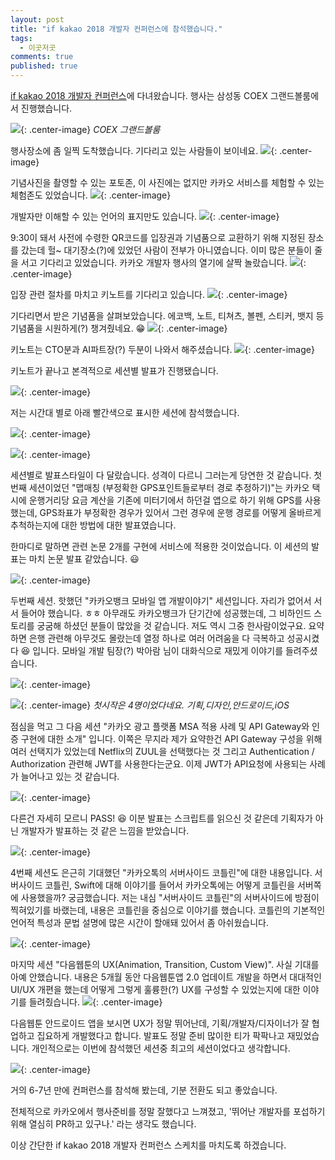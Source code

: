 ```yaml
---
layout: post
title: "if kakao 2018 개발자 컨퍼런스에 참석했습니다."
tags: 
  - 이곳저곳
comments: true
published: true
---
```


[if kakao 2018 개발자 컨퍼런스](https://if.kakao.com)에 다녀왔습니다.
행사는 삼성동 COEX 그랜드볼룸에서 진행했습니다.

![](https://lh3.googleusercontent.com/CGSgFpgfjXG4lfGLCeYApR2JZoQ2IVVrXzhxYWysOtYstiyYayR82EQoZ-yBe-8Hxi-Mr0y_wjlbp3ixKC7YXb6kX2qNPO8vS36ECXS3yn8tzxShTRmSvyY6NkzK7q_3CGKei-v73B624tOQ1p85FShquX7Ew-eWTY7mOAq75tbO9RVPUIDeFkXEQfblJNpD2pAjcq7NguYgOAeBdE_4Y_URS_fhtQVmQsX5AxVrLyw4qQrV34cQSTqDJ7rsKR_LTAketxNT2mBAARdHCbRc10ff-_GpGZ_dF80zF8k21eNenrZ1tXhKGTrPZeO21X_FGkPBO9qXffEjnX297J3QitkaAnTaNLf27fC27r3XFkSyeAd3JUj3P_pjTlS2Lacvfz0hIg2y3Y436WDYmHGKJaCqrPdNDYVD5yXaCnb6bVtUcd-BvluIGlTQzq3xNDtQ6HIfciY1Vu54uRvbPCUAQfqY1-Ef0Hm4gH6X_ZcGDf8wE53tvKQkHQwDZ_QQo7f9ZvLXsvrx9LE7k75AW9Wf3GPa8NL5yruD5YZz2xJMOsWTDUXR9vvpCC5wgJJyDN01uzxPWlVNDAoDt8J3-nRkwGruvis_G-tZKNZ2IkzldbyOHaksqHI_3gH4mKiPg9uI=w2176-h1632-no){: .center-image}
*COEX 그랜드볼룸*

행사장소에 좀 일찍 도착했습니다. 기다리고 있는 사람들이 보이네요.
![](https://lh3.googleusercontent.com/gsh84bxUikep4udUl79KZHoIuW75ioY3IFW1p5FKpGAqElTS-3HfCrl65z-2ket0N-RPZGfigHphji-OmTmv8nPrAUZAKI9VcbttTu3trXHcjcnFXCie6d2v6OWTADwjAQPHAPVy28V6ftCIXPADGAl3MgY38vCAluImpmkLwSyEiArPk7gy6DiRStnQZpqr-a9-AVINcdq1tUFPToXILuPFdBsS2eA9DVniIDHGrZNQDYdxi3hzq31cqCZ-1aRmh2TZLd-GtcN2ROjXbWriJYxn6TFiUhxremL_QRa46For7B1OgTTQaaENunoWtipt_B1m5AxoNX-zXZ846Lz-CGsnoe4hSnTvhd2OIHkKKnhJ-lZ6Pi1pUeVcnySMneyDgoJ0r2P7xp3f6yGlo8TjER4vwd1xivW-FF4uRyoUfBFRvn-37m0txBO0Em_1bUcdVyNV0yYD8SgI80Ti7u-oGhUOg_00IRJW_ZmWGFqiA5nkHbumZkb3uPMYyyrlWoiSDhqxl6WoIySb9GtO39NRE8ThMetskAZTtw5xeQYfmdkiNaoiIF0R-yM_qSyG95YoV5MYHMZFiYK-J87h6u4ta__kooeFaQ_vuPNSj4YzRQgxGUFxQl-WN4GBRGaXagWM=w2176-h1632-no){: .center-image}

기념사진을 촬영할 수 있는 포토존, 이 사진에는 없지만 카카오 서비스를 체험할 수 있는 체험존도 있었습니다.
![](https://lh3.googleusercontent.com/1ZyIKOtxQOdXM-11DL87FNa9j7Aq4X5FqMmkNIy3_Oi3-lvRdXdbVpdd9r4Uj-38xn96JIpilt0GvI4uQ-tQO4_oPCfsJD4YKTC-qsoKOoa_asAd7-fe2Lu4h0dV2tYM3La0_HrmRvvXTXLmxUbdnqyBF_bc8mtU7w6gVvob3IaAF-l6bhkwZWLhHYI83_kOGA-7qkf7xZCmEaoOl72kAVB5DOV0rpqnDgfUn-bVdpsgPj1RLaEzjCwEGyX_NcO3E9DzhgSyNl4OQBW0XZWjJUWfpYIzt7DHiXn8HfQyU3LB5dqT_MxtjOS81bAJDVSJMrI_QfNNO6tjG2iCKXHqlNCVOlp474cBOpqBZ0kEusxKAc345Am9ywip9lUZM8q1Aw6rBTLNcRTWpmSjjv6DtNPZs6DHyJSMUyEDj8j0vtmbwKUDggE-pJTdyGvSQm40_gdoiYoM07SIBOh-5QrIb0do10cyhVPcdJw3OqoxPTPSwzjqV0ohNFkV7Sp0g01mZy81dbd9qYEvLpfDptg8A2tmPv1g-MrIwyKimwoSy-xNIJ9Np7RA8JJ-0BltAfKxCnuKcvcEjzTvgLIqJ8cqxzBMiU17H5phr9Nczvr7PnC-_ij43rws9o2roAMh80uT=w2176-h1632-no){: .center-image}

개발자만 이해할 수 있는 언어의 표지만도 있습니다.
![](https://lh3.googleusercontent.com/VxJJVw6DMH0JzlezDMslPaXx8fi0H_TF8WCD8hVaLhhG9g6sdsGKB5G39yffVwnzfvqGrHfSyAMM7sIYibytrgUSJugwtLM2S1B4i9EkhMp8uV0-HTtzlhOYBi0osgEjkVVOQwmIrTj2qB-CxGnfczf3a_UhZ1sghj6-8lchCy7nJ_82mKztv1qdU14WwH0aOQGYTfQUYsuUvTUSZBzX4ZL_NNnxyXwJyRLQmewz0zHwPw_ASW0MufjLzsHBDrHmEheXOf6MRMz7I4kEx8Ghx4onVKNNlDKgO0rOTcthnL6TX1hViTELZDw0goJsZasQVe06wvT0fxR0qpEo3JIlAHYQXknKuuOWP_odpHh5inAXcSG1MIG-xyRD4NFJoItmTr5mFpYTbJWpwFyfx7QE6u4_5H3YdOn_6aDgQUnfklXwTgKZfV1G6YO-b3qw78He8cm-nRuYaJ7fvK4lBMnBoIDdBAZPRC3PO676s8uPxYRxzLsmtc5oE1JhgOkuw14DzYCaza-TsW8SM0rIAJ84I7Gi2NKtFuhPnVfTnYZsXeTNbn8C8QJqf97h3hU5gXurILUdQ-_QZWc8oxA5v36VGn3HGYDgWdSFhanMo-iiMWf0NsCiEDZQ3-W2puwHYMPf=w2176-h1632-no){: .center-image}

9:30이 돼서 사전에 수령한 QR코드를 입장권과 기념품으로 교환하기 위해 지정된 장소를 갔는데 헐~ 대기장소(?)에 있었던 사람이 전부가 아니였습니다. 이미 많은 분들이 줄을 서고 기다리고 있었습니다. 카카오 개발자 행사의 열기에 살짝 놀랐습니다. 
![](https://lh3.googleusercontent.com/FoNj8v9pUCY9Q3KYhoHuffhcOOb6HvxzZ2T7XUr0Wl3FrL6z3ftuvpb9Z2aEFhYXkOwz-0O6O0vocrnKynWDimPnhqLOR_WPXDnhKt0s4ltGRJmKSNiKhN-NFAMjZFUg3YvhbUY1AWJlFLW9QjjxjeEootzK1nT_UsYt4gSjfoRK3V7I9Uc7VgLY9BQ7-EfVQN0f2nXAzcSw7ADU4OLzm6scUzxiez18dXcNridrcxO7CuUNqpkDUe81scp4fvez7ML-Bwd3xRs9D7_ndyRQgDhYktpf_kyZgZOTu3CEaVZMmX9y579ZAgwSVpM4x3BVYEbRlkX9JSXf2xnycVNGjj94xWd8Bv21R0qsTc3YlhUawzZZ_f0-p-ejWMfHU8rOz8n3MH23YR89Wmix1E9Dt9F9zundWQD4oC2A2uwC9EnzSBwSMXfrXq6jh5RazzCcJ_RaOc0v6Z9TGyzy7hPemaUkfrQepKQQ9EXuRP9MJt7z1-VKruBKpFx058MJNjjzvDlpMkbhrIBNhE8YjroerxB86o9onYC9zhJw3uJEHZvljmrNPj337LYioZ3kTdVwXF_5KoEyvNqpoNxWjV3jYUO65msctm3ghLdoLFVsvf8lyvYb7s-EJoipPwm_UM0w=w2176-h1632-no){: .center-image}

입장 관련 절차를 마치고 키노트를 기다리고 있습니다.
![](https://lh3.googleusercontent.com/Qupv9_ZRpaiXqsIKpTJiN7UXXLHLbnQpWBHMdhujAeDN2JZ0NmjQwigR1vhxf1IeGRxhM_xpBrqgEbBNOlp9yLLjmgbKWVZgswJOyHN0t3sFCAsIacb5y5x4H_IF3hFm61JxDyVunElIyuYUVcEqUQmanUDqLaDSSj-h2ol94cnFHZdCu3YaeKRc9dyApzOZPPATE45cGEfFKwhpn8pbYGaf0tfJwB4lu0AH1MR4SEchTucDoHTfdljkzkBcb4kZJqjJwn9A2Ayw1nwD-lM1DWbaNVwgKtPsXIuBYftFDBTPO2IGohClTWbovgyZD9vuNU9808kD-A7v8Jl6FVnszSQXTEi-rbq_qAzHKmEj2-i8NuLlxVpgDPOl6oDhNmhsr5aR5zKymQdy6DJslH3C-JegJ0j16vomVqhg8t0UktI4-ntOVxGHRETEKTlPK_yOUHBg2jeiW7Mwm9pCeXpN-kLV2Mv_VCRhUU7diRPaUVuLGwErwVZb_cgYUcx2aadlI_WEUBgyQCsE-zt4mO9gsX3wmnPA5YClzpUrh8rCPeOi2xJ_RV9TLPWWTbG1u-snhnK46zBaAI8OA57i-cRPNfh_1tTcdH0_Y9mApJKKXEvoSC5q4g9HJ2q6NKuQZUc6=w2176-h1632-no){: .center-image}

기다리면서 받은 기념품을 살펴보았습니다. 에코백, 노트, 티쳐츠, 볼펜, 스티커, 뱃지 등 기념품을 시원하게(?) 챙겨줬네요. 😁
![](https://lh3.googleusercontent.com/1iuAzJotWizNfiewDhE72QT7xYhwCx2W6epA-_X2dG-1TxG_dt2PE51fWpywAov9TwIEWjp7W7ESwU5NMG1DX9_0iUO71qojK2rZ7PfDIuvdwuZdaivsxPgTtwlqW4QFNKWkZ7-AQbMt7vNgUJNwe3K8ERtqEtTcXkqqn1-yz6mO-HLxN_W_Kdxs3VJYvBXqiFekL5NapsJD-NLFYsB94cdhji3Sv2EeWGPi1tsbkCCJi7fkgN0QX8qoKHaSMph21TzSiOROxanM1eFcxXBPzuuwhu2eMyGf8GKoS5ZrnVti7yQ9pabQrPh5549S7kXexs9PZMW8PPA_6C_B-XP_A0zvqgGykgcEh7WM63Lt4uVG8xKYqQGB2jT6ZH7fRUsdjcUtK2ung7wgw58qN4rLb7PdgY1yaLql7p21pxlHnDPDh2yggW5NhX5xEeDxRfTIV4tsxYEHI95eHl8po-XFmi88IwBnX7fH3aYT9pAB48kCXjBH2oEx5dzWu1s81k-d2PrkHI6E_eNy9Pez3RqGqm4f5gyCCnU7c83Ubb2ZS5e5_70At81bKrMgv-s7nhkHtRwgz5eugk3MWLzHLp8R-Z5UCcCe5UYa4PzXFGShRuba4XWAhWxTe7vagY6pVBsP=w2176-h1632-no){: .center-image}

키노트는 CTO분과 AI파트장(?) 두분이 나와서 해주셨습니다.
![](https://lh3.googleusercontent.com/S8Jbgh1uRo-YZ2atAjUJA7e3_Dg2ILlNr03fCG9MbI_cstzF4MhBPW3wnJXekZqhzEblLAlE0vj7A1_eZP7K7-zGL_NNCQPms8QZcuq6YN3zwOdDESaydL0EeioUYJXp6nU73AeuUyVgIoMWTUZAW7K-XQeUWwSFN3V9H3G26-KN6ZISxKiBgkiWuaOrqBpIRDkgH_JSfcyaptW7zeV_XjYijrw_AfT5-XbhNAitFFj8Es8zrdZ9INp1CC5jNpf2RwvcjKkzcIIbe6c8fozUdyYR_WihdOpgyGQVKiMByetdeCza--u6MJwPwm708e0d40dzmerLZXjatsY38TkAosB7clLaf2EmLMpEAGgGE66zBdl5kR5YVaaN3gFh9tw63R6gtd7RQ5o-5Xs6HAFiendFtN139PPp6EBJolL8FHCKvTiXEQRAWVt_jsGdO57QUhKAEjp-dOHgcnigquiqd6Vlk8Sm4kDzUkwovjuXrns40auS4z84iztd6rmOtgcSuEHmDRAe0nMVhnv_Iq12hHgmnQi3VDL0cH0nxLjV1GUOH3BpIRnLroyDF3JZn85GtKWDc3maBDsnvtFCjkFGAUOha6ebEyz4PkZQxCgbOWQclQ2574S0q_e-I1GWlzGf=w2176-h1632-no){: .center-image}

키노트가 끝나고 본격적으로 세션별 발표가 진행됐습니다.

![](https://lh3.googleusercontent.com/gPOoSrX-0sUEQTeiRzvmRckfUcc1tfjLtNJPgMaiBUKyttowDCXECVKQ0Vd_GPLmAfcIZWlvmdhAkVQAmjWppuyuyUWi2bN4bmjKdGGXWaTd2vqiNL2Xg5zVZ4h9s_QO5DqQ2vcqQBCK-z3c7L42o0ng2aNiSDcRfNprhTatew8C3Nsqj4rui-T5cKm68ZBxv9999dXBCXiLZdX_5PDQ8ZYHUQbtTdSvTkc426JfvCgK1FVhCXLxj6zphQzIMSgBi6DlUUXiaogIkuYYcy7eF5H7by8ZJEktehWgQAsLT39hgNA7ACh5JQjlh3EOZJX4iQS4rsuqHiSF9-TbaMuuhfXF0oolRBkyXqtZTXWzV5jmPjFsSpKlP-1xwm2koJ-5Q09xtwAMmGi5mMQ5UgNok2NO0bSqXcpiIgkdyX66Yy7otQ7vLSArha9AU1TObQkIw226wm6SMY--s2e23IlwEfijDkswLSvo8DfQxE2nhn8oNogfbYB8k76uFga_6JP95dZlUpJRq58jzuPSh_qjxJ2ECU277Vc3f8B3SwYPaeE2KVFEznLtf93QRw9DJ_6JOSuYRMODUBm0w0PwGes2PI89bMkr2Haz6etbQf2IQw4TstE34Jyg5MvrGW5JMZAB=w2176-h1632-no){: .center-image}

저는 시간대 별로 아래 빨간색으로 표시한 세션에 참석했습니다.

![](https://lh3.googleusercontent.com/yE_saMA5jDJGnVe4EIvON65Lug10DMWh4eKKG93puhVGqqWo4Jo_vW-Epmt-FalTcHqsLSbLZghdah80QEjzcHz7CTwyFXmcbozlk2cZZ2-x7MQZJbFN1OvmDA13Iwk_UzgeGm44FsTszfnqp3zugSlrt5g4CRXMZtOrGvPoBtu8mArO_4fVIhSJvTVG3fWxjTQ3mZ0JEKWaQYg2DRiEX8b_rEKa_jMjCTU-n9jkoYZ64bEmB95r-dLK1p_68dw8xZDIBRNE0WylaxYMTeRvJTHmjds_AjuBz-k0CdeYFPkF1PMaKoxCw9BkwVosLamRyWI74Oj6zYXnZID-ljcT2wKW8o4mWcVSmKmuuzvy1x0xlkqLGj-DbEs291TgrlfUPyn55CIl6KXJBjhOaZ56te07OE93ROLeE-ZMQkXRQ-p_mbnuINULkLmJtt5P26YSaPwGUyR_7HYJlk272Er9WLkHatU0JgaZMhaZC-D4IevWg6d3JOWjbIXKPIaBHyoDNrmpBLFDJF_M_QpzkLQ_TayDCa53EY0a_8i5JY33tjwLKbCf4Ezx5HRdkFDz7QMdqtujCIehKaKPdBGHzwLkHXBpbuUn0owM4itLRRPuX16rCHLhIN5ANJDIf0I9Yw-C=w1360-h1282-no){: .center-image}

![](https://lh3.googleusercontent.com/wXTZb2-0YgggahvSNtv6Fwz9N1xs8IHCqNBDmNbSPi94WHZtcFAM0yfhCl6mvjLQNGD_S6NVgJO3WZ1WG97PRBu7iHf7g4AiKJHU_dftmudUHWfQGAbBkhiiWx0ZX8ZVylM58IeIbZ0xIUGPc6asxYTUyqUHHxx2TEtenIzGqIX-ATkcfL-C7SQ7JjCza10nZBbTAEwhjnsh7JR3TF8vzACPNpeMgW_m5JEbyw-R9xBXn2zuDcSZ12IgVDu_R31O5kJkGFuSWA0q4R34yLPRePr6FoXWUQyn-W7Z--ApNJSHxTaeSOwYSsuyQChME0xHZX2QbSXOezcEWt3b7kqwtL7FTRc23uwGNrUPz6K7mWBHKmYLiH19Y93gLLu_RRjEDsjCXBr884qLqHIJZAzHR20dVaxT6T8Zv0Z35-zrRIGdadoun4HSUB6nKL5O7J9iII2Ess91PsLnww3tu2FtD77an20tXv9XXzlyRYyqQUtfNwNAKsKUfWlVyA6WOZ1tPVN6kaPFvyek1ADg7UI-Hhc8eVN79Z9sCsPrX2yza2KvAwFNUbQ9NqaFdqkrOx4XvUP1AE5Xc0YCB-pEzi5zuRLeqeZXldS89r7JzhxxZUdmp4d2QDzZnn5SYw3ECDqR=w1360-h1354-no){: .center-image}

세션별로 발표스타일이 다 달랐습니다. 성격이 다르니 그러는게 당연한 것 같습니다. 첫번째 세션이었던 "맵매칭 (부정확한 GPS포인트들로부터 경로 추정하기)"는 카카오 택시에 운행거리당 요금 계산을 기존에 미터기에서 하던걸 앱으로 하기 위해 GPS를 사용했는데, GPS좌표가 부정확한 경우가 있어서 그런 경우에 운행 경로를 어떻게 올바르게 추척하는지에 대한 방법에 대한 발표였습니다.

한마디로 말하면 관련 논문 2개를 구현에 서비스에 적용한 것이었습니다. 이 세션의 발표는 마치 논문 발표 같았습니다. 😃

![](https://lh3.googleusercontent.com/q9yECw58gO1U26r5A9CJft32gSjjl50JFov8yKSkUURdMEkGm1p7vZ-PyoADrl0f2Xpj4GcTGtmrJzm4C0LcRyS3UdPkxLntZT26XuhBI-8La92uhocOfrzDPbbrXljZH6EVAWZ5lxFhW06TrTIkdsLF0CVfP-kMoShv8m7n07nj327Nb0tkIEygicERRnh_mpAZBjA7GihH1a0mo4uksP5bh35QHUFYRvB0MBS4d309KPQ-TlirtTyXZo2gemXlwbuf_UhDGxMAXV2mT7xWWpNTBKI-Ah4eXW25sH6N6mGUEvmi7NErztaD03VzxtkcbxiodwF5JQAKN5skAbt8IoNjKoi_tLG7ZtoFtLNdw6rmhAUufvcRG1EQ_pgAzXO_y2REOe6Aqn56ktCCCJm4fUY1nRTIGwQEfFOsfHFWxQ4c_gt6DVpTUcwJC1Geu2unnyeW_ZPyYgOWTA-6ewcLlPW0zdQcWoHFCKzbzAhpenhndLifc7jLrDdmB4yLNhbpx67lU0fhoTGrCvBmGKEzQ1HauHXWIdcIUYCKrzv0oTgUB3Ryt5TxkNWD06qQrEo4RayyZJnVneHgW7Lk9QmeN-ML1WImU4gRYJYZTRP5Mg_RSG493Z4A0BPsrar71Pil=w1224-h1632-no){: .center-image}

두번째 세션. 핫했던 "카카오뱅크 모바일 앱 개발이야기" 세션입니다. 자리가 없어서 서서 들어야 했습니다. ㅎㅎ 아무래도 카카오뱅크가 단기간에 성공했는데, 그 비하인드 스토리를 궁굼해 하셨던 분들이 많았을 것 같습니다. 저도 역시 그중 한사람이었구요. 요약하면 은행 관련해 아무것도 몰랐는데 열정 하나로 여러 어려움을 다 극복하고 성공시켰다 😆 입니다. 모바일 개발 팀장(?) 박아람 님이 대화식으로 재밌게 이야기를 들려주셨습니다.

![](https://lh3.googleusercontent.com/LacCTUKxiFuE_gS2oJrCom0iT-08NtuV2IWDU0FBQa0cCodIFh_cp3sQHIc8W-0uapoVVQh7czvPcAQ2DpMqkEGNa0YzgnDJYzo_uP6IUbxWYjGX7DYnwNCfNevTNP-8bE6Ux458wK2J-rB8N4HuvVbCYbO6G66yApi9eUwLDCoSSeb9FV2v8g_9IoPHBvdXgKZj7k5GIFvL3hDYzf6JHXdP7fRrvF8A9H8PU3MdcIf4f-WviQRDwGnPsvNLpjkUB8zc8Wnu_PtsC7O7Gl5CUheJHx12Y_uvPH1v_VsxxEilGyXjMeKyVrx8FuWeIyubm7nptWQg3KRN6MZB-mj0PJ6CwwraP95rbxdogwFLAC4WwfyTr3AWGmrkf0DwHlqroMziKCTJvJ089nhR2ea-TGqEWiXrXrXUrdmdWMZoOlGs9g9gsuUP63p_wC3zwCaZcfAq19zcKBJfNaOJ23yDdEE5TW0v6DkSGXMUWEyOdgQtsnTBfdB9QYwurj77FgbM_DrMnxUowqauLRlS8JB-_mm0sNFIA7xC_kpsAyFRwz1MqACHiugAu4QPql4I7qoDsm2_6NNP-_PK1UsESdCifLZbNB4j0EOremnXF7G73U_Syuj9f7IiiaziJjGMYZix=w2176-h1632-no){: .center-image}

![](https://lh3.googleusercontent.com/zhn_qNoql7Us1HrcuVJGwFraFY6xSp6x2dU0GrqPaJlkWodE5315F9_rlQCfYegnbYovlXmNsvPjQ1BjjXJLq9tgIN-WIB5rDaQsLeiIZ_-zMiFw1GwPPnjrFDQOCOMGknhFh1tCRma5-lhon2ZBHj1EH2xiZNoPXBg_le_xd9CD2j-csuXJwgULhSHUyECBH8mthY1l_TvLEM7dFr_Two6DaBJPt6uyvsJVSG3gWtmJsLI_rHTDB3uUinLMgYcQXWGyVtJuLBzP4X8BkW4PUkYiZpajnRODy4TQamU0t1HD4l0cto16-TK32xVA-kAeyaxU6RP1-gXnCG7kdzPrKaGSZwI9P5AGSL5aGr7DHvkV8urTOuCvTK2nNtE4WJmcu5xG0Wifau36MNx3PPPvwTbS5lVHVjQtpS4jqRGga3u0QNaQf5qwhfEvvavjUb1cqZVJkTeetnEJ4ju0ijTxPIN7EndR5nPL4ndcpsxqnKO8J1AsIxbl5YTcVeb4exRGpFuNZEQKx4z16AEuZspa4VFCIXbZYZq978L45vn2OOdh6DHMkoOFPTfew-aPM0AjYKvRmIwF0jzmX_Z3RueNr51h_x2C9P_rdWkVUCYyLp9aHuQmYdfIkB3EuY8aVtwA=w2176-h1632-no){: .center-image}
*첫시작은 4명이었다네요. 기획,디자인,안드로이드,iOS*

점심을 먹고 그 다음 세션 "카카오 광고 플랫폼 MSA 적용 사례 및 API Gateway와 인증 구현에 대한 소개" 입니다. 이쪽은 무지라 제가 요약한건 API Gateway 구성을 위해 여러 선택지가 있었는데 Netflix의 ZUUL을 선택했다는 것 그리고 Authentication / Authorization 관련해 JWT를 사용한다는군요. 이제 JWT가 API요청에 사용되는 사례가 늘어나고 있는 것 같습니다.

![](https://lh3.googleusercontent.com/yV4JVM5OwMK0sGvDby6uxNEaGaIliNvRd385NduSsQB38aIKi8CT8lBUY8b1tBExm5mEuAaOUmQGJlXQAksDItIXw49GLb-dyDwTpg1SXBdGD8IhZZptrxrARX0QkLRthozmD36b_vmFhzWvGsnd2jQJ6qRg47qxz-YjSuNaqCnZnnPSuvLTox7HRg0fE-n6Ficlkd1Q7wZu398jj_-djM9AEZ61L0pnXku17A-yRKlnmdIIbuhUlozYdFNlKdAq7UgBjQTSnzTdNhi2-w9vpdVOeNgmTxd0HwiyvDUtkRuCBkycIdb3cudb5iYyW-zuSCwTHQwwkfBAahNHYszGSqiMXHnCVx8wMqaDQOXZ6RZjqTYWsZn79SFtvOWpKdJkW4HV-L5A7s7DTJVjR0v3_hL89j_5i4GJ1YwHWWdTC7HfcdOFfvadvB4YxCuUZqaePiITxQVDuGmVTL8POe2e8va5PeVDoTK8bujUlnUM9Nbrm8ueUlLDKj2B8nRpKUsOx4uRQBryNfPSJz7zgraGD2KcfRYgUiV9MQIVCmw5HTNIflaHgrPxUFLuFmW1xIdYwL0qDp4VQtldvb1B5E0Px3o-KDNCiw4GMWndgaR_sCnr4D2fzIU4QSJBgl5RZZGE=w2176-h1632-no){: .center-image}

다른건 자세히 모르니 PASS! 😆 이분 발표는 스크립트를 읽으신 것 같은데 기획자가 아닌 개발자가 발표하는 것 같은 느낌을 받았습니다. 

![](https://lh3.googleusercontent.com/V6cV9Bn-Sl5y6imbTr_wHyX1xub_WoeWKvecuzh6J68K75rIcA_U5IWOr4-t3Z5mSabcV4oiaeXrTmKMJFrQwaa10Uxce_qOaouinSc4SZD5rt79-G2vaLfFXEHDHsaa7D8DoEPEgzVhH0AdlTc0cmWnJjrHTipzOuCwlmyOp619NnVTf7PM-bwI9CWOjGpdaxUolodxXngW5I6VEvk-3K6llpGdp4dTPdpbZptPckfYzd5MnjAVXDLqyfHL9hsuSZE06QfNgF_MyXll6ehJn9MiOa1zvAxMHf6smd4elNGxsR_R8BzOMjBwIuYXAFMnhneTaIOlGv7X7XXjaCGvcPpeIS3vqsEjfroRWSAvJVVQzX96iPExdAD8ZNcSMFLtxBfD4F4kKBaZcYOSNNbkEvLptUKtRodr0jdBrcfvK4_2juZSTCUZHO8nqwTtYA_piQ-aB1gOtpDdo5La9FA_MDiI9oXuMXCFlq9cvgMDykSDf05w-JjouNHDdzxGVtHtAzNSB0FoMhQesRJCpIImpk8W9K-nclJ36-vu6LWHgB0uTN3RTvkUGvHw08wzfrFw9ajRyJQmCPSPa1cxeiPDZ-IE-zGF6_XGu1cG9_rm5mmXTVI-kUW6XtuCCuByWL0v=w2176-h1632-no){: .center-image}

4번째 세션도 은근히 기대했던 "카카오톡의 서버사이드 코틀린"에 대한 내용입니다. 서버사이드 코틀린, Swift에 대해 이야기를 들어서 카카오톡에는 어떻게 코틀린을 서버쪽에 사용했을까? 궁금했습니다. 저는 내심 "서버사이드 코틀린"의 서버사이드에 방점이 찍혀있기를 바랬는데, 내용은 코틀린을 중심으로 이야기를 했습니다. 코틀린의 기본적인 언어적 특성과 문법 설명에 많은 시간이 할애돼 있어서 좀 아쉬웠습니다. 

![](https://lh3.googleusercontent.com/C_3SHhKIfe4qaIeS4CHnAzVfW-rRLxEautrnwDU-PE_UJ-ugaYq8Ff1Ypvc9L1VEae9vkSmXZ_LIafWvMIYvDgBHBpSBnw8vq_p1vQfl7Kc3T5st59PDznyYYN12GQi6vSy1OiZAS_xEoW6n3vC03wOujTR2tnt-2JRAGS5Xfwy0AgsGJvcvXpKZ-Yz4yVER4tqU_cJYotHqt4JYVnI4Srbkx8uBSpEBz1qGbpqoF9ooRlzrKnHR58fHiSxqvKi_ksTTYiV3N9e4FgAL2U4iChp8y1GDRWadyQ19JZivYXl2KOAOzMWR0UFHahL39Azp4cAU63V6qpo0KkG-qN6C4CmucDYoS8l4Y-z_-qZGD07smW4POvE0Q5f32izPtiCwc0xb8CYdyei19qrKWCrdcTGGq042ZteBfVkyLOrtefV_I9tukCZtcSv96PcC8WkTKurDPI5K11HgAW_bu-qTMgcZ3RYz1reTz9lZZGESd8j_UD_UhGFZFaZT53WOjC46JTk3u3TkkWIAtJaddHk5ix6tiZTao461bFnvUWGSyLlbQTfEmSrK32Bxh5IIWfddUs4pZFPmvLbr90VhiLV9aHc1bncP54_VuORqjncCmbWOZgmDpPwmBq4MJYa0HoZA=w2176-h1632-no){: .center-image}

마지막 세션 "다음웹툰의 UX(Animation, Transition, Custom View)". 사실 기대를 아예 안했습니다. 내용은 5개월 동안 다음웹툰앱 2.0 업데이트 개발을 하면서 대대적인 UI/UX 개편을 했는데 어떻게 그렇게 훌륭한(?) UX를 구성할 수 있었는지에 대한 이야기를 들려줬습니다.
![](https://lh3.googleusercontent.com/8jeHjQPy6sCTuw3Q6o45yu1lMtWeW4rhEn2xRFZeIIxpqEubyucFNEaH1QZ_P0VC-S6mRVoZgqbrANNIpeV2Yl8L_bC16yz8byXAlqQqVA6e0dTg-uSGEW8tn39IVOkEBtKRLU9USap7dQVaF9jmf0gF0aZCIxvz_QDA5rp1P6IJxnrNaP51ABXi1rQIJRxQ8BwrAIqUE6E_7XLYGyNF5d77DqxCSI-8lErKRJF1pgc-fdiozoxK69zIXL5FSQOGOe81NESC9E9sfQtuKQmsQw391XrZRSY0L6ggN1EWBHEzNgZpAX3MZPDETt4neGPRCanr1jg4f9cPLmYmobR56REL9VRaYQ_fUdMd9UZu0OzsrpmbrwSH9yXT5K4COrFVhul96686YTgviewK2Zj86FA0iCs97AWRtxDjLJfX9tjBVj7_dnWz0TRn36QR1ZpyeEgDw8xrfcj5HKHoiHV6ZkxKmBaFtvXPuc0dMq1VbfHIrDOulu3owg7TLidE0Gfe8dAAS4zzh85iO43UUhURCbRXfxZI4cOrnakR6PGiXyZwm4lwW2jm0GSF3_4DhVr6d0rGPd8BXM0gfvgzWcb0jSzmwnrxaQt6HWzJ1iwFZEUo_34U9h490URineccYNuR=w2176-h1632-no){: .center-image}

다음웹툰 안드로이드 앱을 보시면 UX가 정말 뛰어난데, 기획/개발자/디자이너가 잘 협업하고 집요하게 개발했다고 합니다. 발표도 정말 준비 많이한 티가 팍팍나고 재밌었습니다. 개인적으로는 이번에 참석했던 세션중 최고의 세션이었다고 생각합니다.

![](https://lh3.googleusercontent.com/j-qMeIR_2XN6j1SAK9h3Kli2iYnTJRmsxFycjm7GS5a9JKEZp8jE6qyRm5Tok0LeO9F3PBSffaUxW4636pcIacBWUzsnH5GFCrdMvz9FgwO9rQnStRCc-5FcFJhrL7pJ7ZDyo1v4SqldnMcfpChMST629omEmAAIS4MYz3l_ve3qae36ni616WJQdxJRFdA6yfO_G-F5oquNnZhahIFXaN1geRzSP_yT8DCQ8Of7k-YfGafQ5CWeKwQhgJnS7zEYK39yrM6J4nzvYBh983FCLi0UW-rXkjbhfrQ0TYdn5uvPvTd3qX3IBBhMG-CSWNxSY4AQLJhDltW8V4ccUsk6r9HHWyjfGeC-syY_3-7c472dpXY9JtfskBJKaNNL1K2TkBtvmyvRqYAOzdTmOUBQWEy7aJbUCpcNFF-vqWATPfayQ9yrq33Ysm4BO7MbX6S2oMUhiaOFJoiP4f86jee6hPPyyGMszMqiPCucI-0FvSrBuGwfpECn2B3SHIMwSi3L_e5T3nBSIsYhzwK97TB3fwSLloYDjYsXwQp9GkgfNtNF-M0jfF9jwB7ItSHsDl11Bmbg01fzOFEPKvDeVgsYIkgGBt_QPTNC9nV_otaHov3o2ha1i-4D44hDhq0gWfi2=w2176-h1632-no){: .center-image}

거의 6-7년 만에 컨퍼런스를 참석해 봤는데, 기분 전환도 되고 좋았습니다. 

전체적으로 카카오에서 행사준비를 정말 잘했다고 느껴졌고, '뛰어난 개발자를 포섭하기 위해 열심히 PR하고 있구나.' 라는 생각도 했습니다.

이상 간단한 if kakao 2018 개발자 컨퍼런스 스케치를 마치도록 하겠습니다.
